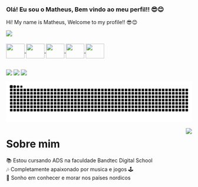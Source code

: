 ### Olá! Eu sou o Matheus, Bem vindo ao meu perfil!! 😎😊 <br>
Hi! My name is Matheus, Welcome to my profile!! 😎😊 



<div>
  <a href="https://github.com/matheusaraujocf">
  <img height="180em" src="https://github-readme-stats.vercel.app/api?username=matheusaraujocf&show_icons=true&theme=merko&incluse_all_commits=true&count_private=true"/>
 
</div>
  <div style="display: inline_block"><br>
    <img align="center" height="40" width="50"  src="https://cdn.jsdelivr.net/gh/devicons/devicon/icons/html5/html5-original.svg">
    <img align="center" height="40" width="50" src="https://cdn.jsdelivr.net/gh/devicons/devicon/icons/css3/css3-original.svg" >
    <img align="center" height="40" width="50" src="https://cdn.jsdelivr.net/gh/devicons/devicon/icons/mysql/mysql-original-wordmark.svg">
    <img align="center" height="40" width="50" src="https://cdn.jsdelivr.net/gh/devicons/devicon/icons/arduino/arduino-original-wordmark.svg">
    <img align="center" height="40" width="50" src="https://cdn.jsdelivr.net/gh/devicons/devicon/icons/vscode/vscode-original.svg">
  </div>
  
  
##
  
<div>
  <a href="https://www.facebook.com/profile.php?id=100004378777472" target="blank"><img src="https://img.shields.io/badge/Facebook-1877F2?style=for-the-badge&logo=facebook&logoColor=white" target="_blank"></a>
  <a href="https://www.instagram.com/matheuz_carvalho/" target="blank"><img src="https://img.shields.io/badge/Instagram-E4405F?style=for-the-badge&logo=instagram&logoColor=white" target="_blank"></a>
  <a href="https://www.linkedin.com/in/matheus-carvalho-18964121a/" target="blank"><img src="https://img.shields.io/badge/LinkedIn-0077B5?style=for-the-badge&logo=linkedin&logoColor=white" target="_blank"></a>   
  
  ![Snake animation](https://github.com/matheusaraujocf/matheusaraujocf/blob/output/github-contribution-grid-snake.svg)
</div>
  
  <div style="float-left">
         <img align="right" height="320" src="https://pbs.twimg.com/profile_images/2276778521/hkssxa6p1nr522u6h7tu.gif">
  </div>
  
  # Sobre mim
 📚 Estou cursando ADS na faculdade Bandtec Digital School   <br>
 🎶 Completamente apaixonado por musica e jogos 🕹 <br>
 🛫 Sonho em conhecer e morar nos países nordicos 




























